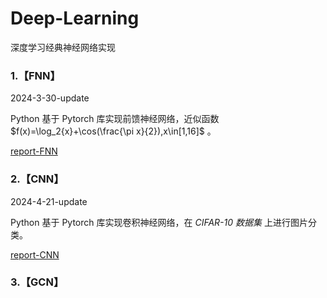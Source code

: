 # Deep-Learning
深度学习经典神经网络实现

### **1.【FNN】**

2024-3-30-update

Python 基于 Pytorch 库实现前馈神经网络，近似函数 $f(x)=\log_2{x}+\cos(\frac{\pi x}{2}),x\in[1,16]$ 。

[report-FNN](./1_FNN/src/report-FNN.md)

### **2.【CNN】**

2024-4-21-update

Python 基于 Pytorch 库实现卷积神经网络，在 *CIFAR-10 数据集* 上进行图片分类。

[report-CNN](./2_CNN/src/report-CNN.md)

### **3.【GCN】**


